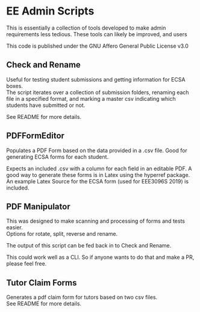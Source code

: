 
# EE Admin Scripts
This is essentially a collection of tools developed to make admin requirements less tedious.
These tools can likely be improved, and users 

This code is published under the GNU Affero General Public License v3.0

## Check and Rename
Useful for testing student submissions and getting information for ECSA boxes.  
The script iterates over a collection of submission folders, renaming each file in a specified format, and marking a master csv indicating which students have submitted or not.

See README for more details.

## PDFFormEditor
Populates a PDF Form based on the data provided in a .csv file.
Good for generating ECSA forms for each student.  

Expects an included .csv with a column for each field in an editable PDF.
A good way to generate these forms is in Latex using the hyperref package. An example Latex Source for the ECSA form (used for EEE3096S 2019) is included.

## PDF Manipulator 
This was designed to make scanning and processing of forms and tests easier.  
Options for rotate, split, reverse and rename.  

The output of this script can be fed back in to Check and Rename.
  
This could work well as a CLI. So if anyone wants to do that and make a PR, please feel free.

## Tutor Claim Forms
Generates a pdf claim form for tutors based on two csv files.  
See README for more details.



